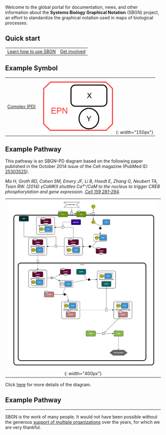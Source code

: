 Welcome to the global portal for documentation, news, and other information about the **Systems Biology Graphical Notation** (SBGN) project, an effort to standardize the graphical notation used in maps of biological processes.

## Quick start

| | |
|:-:|:-:|
| [Learn how to use SBGN](/sbgn/learn_to_use_sbgn) | [Get involved](https://github.com/sbgn/sbgn/wiki) |

## Example Symbol

| | |
|:-:|:-:|
| [Complex (PD)](/sbgn/symbols#complex) | ![complex](https://raw.githubusercontent.com/sbgn/glyph-files/master/complex/Symbol-complex.png){: width="150px"} |

## Example Pathway

This pathway is an SBGN-PD diagram based on the following paper published in the October 2014 issue of the Cell magazine (PubMed ID: [25303525](http://www.ncbi.nlm.nih.gov/pubmed/25303525)).

*Ma H, Groth RD, Cohen SM, Emery JF, Li B, Hoedt E, Zhang G, Neubert TA, Tsien RW. (2014) γCaMKII shuttles Ca²⁺/CaM to the nucleus to trigger CREB phosphorylation and gene expression. [Cell 159,281-294](http://www.sciencedirect.com/science/article/pii/S0092867414011684).*

| |
|:-:|
| ![POM_Nov2014_PD](https://raw.githubusercontent.com/sbgn/pathway-archive/master/camkii-creb-phosphorylation/POM_Nov2014_PD.png){: width="400px"} |

Click [here](https://github.com/sbgn/pathway-archive/tree/master/camkii-creb-phosphorylation) for more details of the diagram.

## Example Pathway

<script>
  $(document).ready(function() {
    $.getJSON("/random_content.json", function(data) {
      console.log("JSON loaded.");

      var val = data[Math.floor(Math.random() * data.length)];

      $("#random_content").load(val, function() {
        console.log("Load finished.");
      });
    });
  });
</script>
<div id="random_content"></div>

-----

SBGN is the work of many people. It would not have been possible without the generous [support of multiple organizations](/sbgn/about#funding) over the years, for which we are very thankful.
